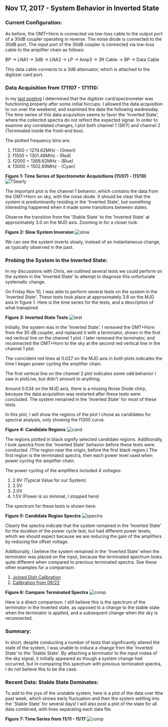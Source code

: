 ## Nov 17, 2017 - System Behavior in Inverted State

### Current Configuration:

As before, the OMT+Horn is connected via low-loss cable to the output port of a
30dB coupler operating in reverse. The noise diode is connected to the 30dB
port. The input port of the 30dB coupler is connected via low-loss cable to the
amplifier chain as follows:

BP -> LNA1 -> 3dB -> LNA2 -> LP -> Amp3 -> 3ft Cable -> BP -> Data Cable

This data cable connects to a 3dB attenuator, which is attached to the digitizer
card port.

### Data Acquisition from 171107 - 171110:

In my [last posting](../20171106_ResolvedPortIssues/index.md) I determined that
the digitizer card/spectrometer was functioning properly after some initial
hiccups. I allowed the data acquisition to run over the weekend, and examined
the data the following wednesday. The time series of this data acquisition seems
to favor the 'Inverted State', where the collected spectra do not reflect the
expected signal. In order to examine any correlated changes, I plot both channel
1 (SKY) and channel 2 (Terminated inside the front-end box).

The plotted frequency bins are:

1) f1300 = 1274.62MHz - (Green)
2) f1500 = 1301.48MHz - (Red)
3) f2000 = 1368.62MHz - (Blue)
4) f3000 = 1502.89MHz - (Cyan)

**Figure 1: Time Series of Spectrometer Acquisitions (11/07) - (11/10)**
![TSearly](TimeSeries171107_thru_171110.png)

The important plot is the channel 1 behavior, which contains the data from the
OMT+Horn on sky, with the noise diode. It should be clear that the system is
predominantly residing in the 'Inverted State', but something interesting
happened when it made some transitions between states.

Observe the transition from the 'Stable State' to the 'Inverted State' at
approximately 3.0 on the MJD axis. Zooming in for a closer look:

**Figure 2: Slow System Inversion**
![slow](SlowInversion.png)

We can see the system inverts slowly, instead of an instantaneous change, as
typically observed in the past.

### Probing the System in the Inverted State:

In my discussions with Chris, we outlined several tests we could perform on the
system in the 'Inverted State' to attempt to diagnose this unfortunate
systematic change.

On Friday Nov 10, I was able to perform several tests on the system in the
'Inverted State'. These tests took place at approximately 3.6 on the MJD axis in
figure 1. Here is the time series for the tests, and a description of what transpired.

**Figure 3: Inverted State Tests**
![test](TimeSeriesFromTEST.png)

Initially, the system was in the 'Inverted State'. I removed the OMT+Horn from
the 30 dB coupler, and replaced it with a terminator, shown in the first red vertical
line on the channel 1 plot. I later removed the terminator, and reconnected the
OMT+Horn to the sky at the second red vertical line in the channel 1 plot. 

The coincident red lines at 0.027 on the MJD axis in both plots indicates the
time I began power cycling the amplifier chain.

The first vertical line on the channel 2 plot indicates some odd behavior I saw
in plotLive, but didn't amount to anything.

Around 0.034 on the MJD axis, there is a missing Noise Diode chirp, because the
data acquisition was restarted after these tests were concluded. The system
remained in the 'Inverted State' for most of these tests.

In this plot, I will show the regions of the plot I chose as candidates for
spectral analysis, only showing the f1300 curve.

**Figure 4: Candidate Regions**
![cand](CandidateRegionsf1300.png)

The regions plotted in black signify selected candidate regions. Additionally, I
took spectra from the 'Inverted State' behavior before these tests were
conducted. (The region near the origin, before the first black region.) The
first region is the terminated spectra, then each power level used when power
cycling the amplifier chain.

The power cycling of the amplifiers included 4 voltages:

1) 2.9V (Typical Value for our System)
2) 2.5V
3) 2.0V
4) 1.5V (Power is so minimal, I stopped here)

The spectrum for these tests is shown here:

**Figure 5: Candidate Region Spectra**
![spectra](AvgSpectraFromTests.png)

Clearly the spectra indicate that the system remained in the 'Inverted State'
for the duration of the power cycle test, but had different power levels, which
we should expect because we are reducing the gain of the amplifiers by reducing
the offset voltage. 

Additionally, I believe the system remained in the 'Inverted State' when the
terminator was placed on the input, because the terminated spectrum looks quite
different when compared to previous terminated spectra. See these other examples
for a comparison:

1) [Joined Dish Calibration](../20170908_Joined_Dish_Spectrum/index.md)
2) [Calibration from 09/22](../20170922_Calibration/index.md)

**Figure 6: Compare Terminated Spectra**
![comp](CompareTermSpectra.png)

Here is a direct comparison. I still believe this is the spectrum of the
terminator in the Inverted state, as opposed to a change to the stable state
when the terminator is applied, and a subsequent change when the sky is
reconnected.

### Summary:

In short, despite conducting a number of tests that significantly altered the
state of the system, I was unable to induce a change from the 'Inverted State'
to the 'Stable State'. By attaching a terminator to the input instea of the sky
signal, it initially appeared as though a system change had occurred, but in
comparing this spectrum with previous terminated spectra, I do not believe this
to be the case. 

### Recent Data: Stable State Dominates:

To add to the joys of the unstable system, here is a plot of the data over tthe
past week, which shows early fluctuation and then the system settling into the
'Stable State' for several days! I will also post a plot of the state for all
data combined, with lines separating each data file.

**Figure 7: Time Series from 11/11 - 11/17**
![comp](TimeSeries_171111_171117.png)



